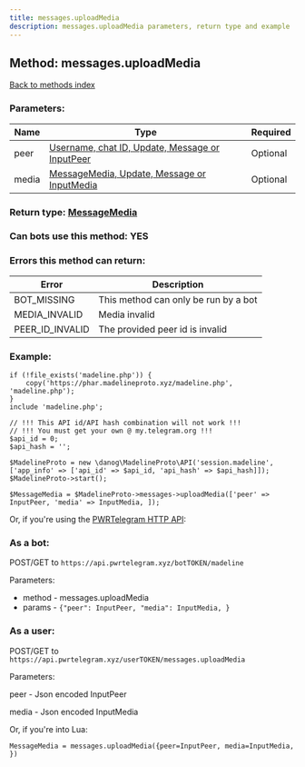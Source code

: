 ```yaml
---
title: messages.uploadMedia
description: messages.uploadMedia parameters, return type and example
---
```

## Method: messages.uploadMedia  
[Back to methods index](index.md)


### Parameters:

| Name     |    Type       | Required |
|----------|---------------|----------|
|peer|[Username, chat ID, Update, Message or InputPeer](../types/InputPeer.md) | Optional|
|media|[MessageMedia, Update, Message or InputMedia](../types/InputMedia.md) | Optional|


### Return type: [MessageMedia](../types/MessageMedia.md)

### Can bots use this method: **YES**


### Errors this method can return:

| Error    | Description   |
|----------|---------------|
|BOT_MISSING|This method can only be run by a bot|
|MEDIA_INVALID|Media invalid|
|PEER_ID_INVALID|The provided peer id is invalid|


### Example:


```
if (!file_exists('madeline.php')) {
    copy('https://phar.madelineproto.xyz/madeline.php', 'madeline.php');
}
include 'madeline.php';

// !!! This API id/API hash combination will not work !!!
// !!! You must get your own @ my.telegram.org !!!
$api_id = 0;
$api_hash = '';

$MadelineProto = new \danog\MadelineProto\API('session.madeline', ['app_info' => ['api_id' => $api_id, 'api_hash' => $api_hash]]);
$MadelineProto->start();

$MessageMedia = $MadelineProto->messages->uploadMedia(['peer' => InputPeer, 'media' => InputMedia, ]);
```

Or, if you're using the [PWRTelegram HTTP API](https://pwrtelegram.xyz):

### As a bot:

POST/GET to `https://api.pwrtelegram.xyz/botTOKEN/madeline`

Parameters:

* method - messages.uploadMedia
* params - `{"peer": InputPeer, "media": InputMedia, }`



### As a user:

POST/GET to `https://api.pwrtelegram.xyz/userTOKEN/messages.uploadMedia`

Parameters:

peer - Json encoded InputPeer

media - Json encoded InputMedia




Or, if you're into Lua:

```
MessageMedia = messages.uploadMedia({peer=InputPeer, media=InputMedia, })
```

